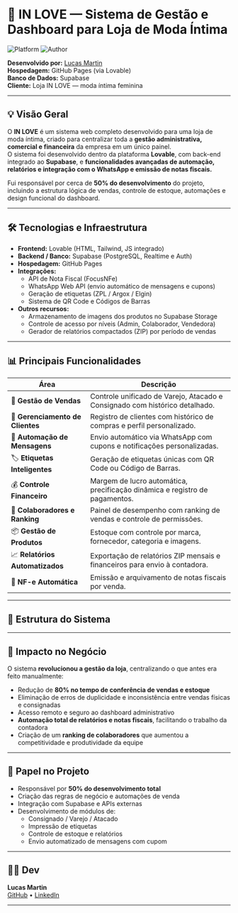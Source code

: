 # 💖 IN LOVE — Sistema de Gestão e Dashboard para Loja de Moda Íntima  

![Platform](https://img.shields.io/badge/platform-Lovable%20%2B%20Supabase-blue)
![Author](https://img.shields.io/badge/dev-Lucas%20Martin-green)

**Desenvolvido por:** [Lucas Martin](https://github.com/cuLasss)  
**Hospedagem:** GitHub Pages (via Lovable)  
**Banco de Dados:** Supabase  
**Cliente:** Loja IN LOVE — moda íntima feminina  

---

## 💡 Visão Geral

O **IN LOVE** é um sistema web completo desenvolvido para uma loja de moda íntima, criado para centralizar toda a **gestão administrativa, comercial e financeira** da empresa em um único painel.  
O sistema foi desenvolvido dentro da plataforma **Lovable**, com back-end integrado ao **Supabase**, e **funcionalidades avançadas de automação, relatórios e integração com o WhatsApp e emissão de notas fiscais.**

Fui responsável por cerca de **50% do desenvolvimento** do projeto, incluindo a estrutura lógica de vendas, controle de estoque, automações e design funcional do dashboard.

---

## 🛠️ Tecnologias e Infraestrutura

- **Frontend:** Lovable (HTML, Tailwind, JS integrado)  
- **Backend / Banco:** Supabase (PostgreSQL, Realtime e Auth)  
- **Hospedagem:** GitHub Pages  
- **Integrações:**  
  - API de Nota Fiscal (FocusNFe)  
  - WhatsApp Web API (envio automático de mensagens e cupons)  
  - Geração de etiquetas (ZPL / Argox / Elgin)  
  - Sistema de QR Code e Códigos de Barras  
- **Outros recursos:**  
  - Armazenamento de imagens dos produtos no Supabase Storage  
  - Controle de acesso por níveis (Admin, Colaborador, Vendedora)  
  - Gerador de relatórios compactados (ZIP) por período de vendas  

---

## 📊 Principais Funcionalidades

| Área | Descrição |
|------|------------|
| 🧾 **Gestão de Vendas** | Controle unificado de Varejo, Atacado e Consignado com histórico detalhado. |
| 💼 **Gerenciamento de Clientes** | Registro de clientes com histórico de compras e perfil personalizado. |
| 📲 **Automação de Mensagens** | Envio automático via WhatsApp com cupons e notificações personalizadas. |
| 🏷️ **Etiquetas Inteligentes** | Geração de etiquetas únicas com QR Code ou Código de Barras. |
| 💰 **Controle Financeiro** | Margem de lucro automática, precificação dinâmica e registro de pagamentos. |
| 👥 **Colaboradores e Ranking** | Painel de desempenho com ranking de vendas e controle de permissões. |
| 📦 **Gestão de Produtos** | Estoque com controle por marca, fornecedor, categoria e imagens. |
| 📈 **Relatórios Automatizados** | Exportação de relatórios ZIP mensais e financeiros para envio à contadora. |
| 🧮 **NF-e Automática** | Emissão e arquivamento de notas fiscais por venda. |

---

## 🧩 Estrutura do Sistema

---

## 💬 Impacto no Negócio

O sistema **revolucionou a gestão da loja**, centralizando o que antes era feito manualmente:  
- Redução de **80% no tempo de conferência de vendas e estoque**  
- Eliminação de erros de duplicidade e inconsistência entre vendas físicas e consignadas  
- Acesso remoto e seguro ao dashboard administrativo  
- **Automação total de relatórios e notas fiscais**, facilitando o trabalho da contadora  
- Criação de um **ranking de colaboradores** que aumentou a competitividade e produtividade da equipe  

---

## 🧠 Papel no Projeto

- Responsável por **50% do desenvolvimento total**  
- Criação das regras de negócio e automações de venda  
- Integração com Supabase e APIs externas  
- Desenvolvimento de módulos de:
  - Consignado / Varejo / Atacado  
  - Impressão de etiquetas  
  - Controle de estoque e relatórios  
  - Envio automatizado de mensagens com cupom  

---

## 👨‍💻 Dev

**Lucas Martin**  
[GitHub](https://github.com/cuLasss) • [LinkedIn](https://www.linkedin.com/in/lucas-m4rtin/)  

---
